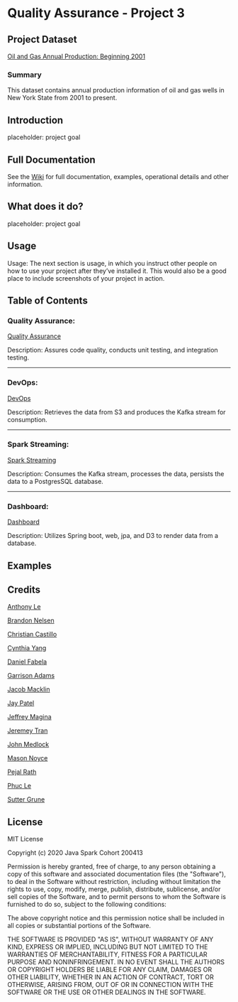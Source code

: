 # Quality Assurance - Project 3

## Project Dataset
[Oil and Gas Annual Production: Beginning 2001](https://data.world/data-ny-gov/mxea-iw3u "Dataset Location")

### Summary
This dataset contains annual production information of oil and gas wells in New York State from 2001 to present.

## Introduction

placeholder: project goal

## Full Documentation

See the [Wiki](https://github.com/200413-java-spark/project-3-QA/wiki/) for full documentation, examples, operational details and other information.

## What does it do?
placeholder: project goal

## Usage

Usage: The next section is usage, in which you instruct other people on how to use your project after they’ve installed it. This would also be a good place to include screenshots of your project in action.

## Table of Contents

### Quality Assurance: 
[Quality Assurance](https://github.com/200413-java-spark/project-3-QA "Quality Assurance Repo")

Description:
Assures code quality, conducts unit testing, and integration testing.  
***
### DevOps:
[DevOps](https://github.com/200413-java-spark/project-3-devops "DevOps Repo")

Description: 
Retrieves the data from S3 and produces the Kafka stream for consumption.
***
### Spark Streaming:
[Spark Streaming](https://github.com/200413-java-spark/project-3-Spark "Spark Streaming")

Description:
Consumes the Kafka stream, processes the data, persists the data to a PostgresSQL database.
***
### Dashboard:
[Dashboard](https://github.com/200413-java-spark/project-3-dashboard "Front End Repo")

Description:
Utilizes Spring boot, web, jpa, and D3 to render data from a database.

## Examples

## Credits
[Anthony Le](https://github.com/aale12)

[Brandon Nelsen](https://github.com/b154810)

[Christian Castillo](https://github.com/Christian-Castillo)

[Cynthia Yang](https://github.com/CynthiaYang88)

[Daniel Fabela](https://github.com/dannyalee)

[Garrison Adams](https://github.com/GarrisonAdams)

[Jacob Macklin](https://github.com/jacobmacklin96)

[Jay Patel](https://github.com/6jaypatel)

[Jeffrey Magina](https://github.com/JeffreyMagina)

[Jeremey Tran](https://github.com/jt0321)

[John Medlock](https://github.com/johnMedlockDev)

[Mason Noyce](https://github.com/MasonNoyce)

[Pejal Rath](https://github.com/pejalrath077)

[Phuc Le](https://github.com/Phuc-Le)

[Sutter Grune](https://github.com/suttergrune)


## License
MIT License

Copyright (c) 2020 Java Spark Cohort 200413

Permission is hereby granted, free of charge, to any person obtaining a copy
of this software and associated documentation files (the "Software"), to deal
in the Software without restriction, including without limitation the rights
to use, copy, modify, merge, publish, distribute, sublicense, and/or sell
copies of the Software, and to permit persons to whom the Software is
furnished to do so, subject to the following conditions:

The above copyright notice and this permission notice shall be included in all
copies or substantial portions of the Software.

THE SOFTWARE IS PROVIDED "AS IS", WITHOUT WARRANTY OF ANY KIND, EXPRESS OR
IMPLIED, INCLUDING BUT NOT LIMITED TO THE WARRANTIES OF MERCHANTABILITY,
FITNESS FOR A PARTICULAR PURPOSE AND NONINFRINGEMENT. IN NO EVENT SHALL THE
AUTHORS OR COPYRIGHT HOLDERS BE LIABLE FOR ANY CLAIM, DAMAGES OR OTHER
LIABILITY, WHETHER IN AN ACTION OF CONTRACT, TORT OR OTHERWISE, ARISING FROM,
OUT OF OR IN CONNECTION WITH THE SOFTWARE OR THE USE OR OTHER DEALINGS IN THE
SOFTWARE.
